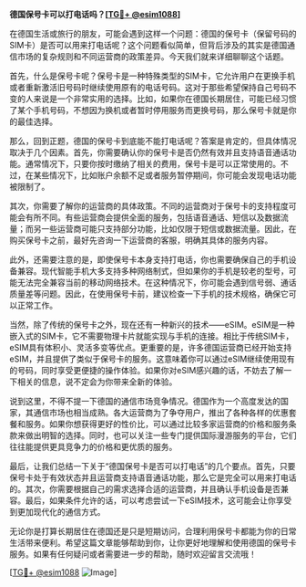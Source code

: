 **德国保号卡可以打电话吗？[[TG💪+ @esim1088](https://t.me/s/esim1088)]**

在德国生活或旅行的朋友，可能会遇到这样一个问题：德国的保号卡（保留号码的SIM卡）是否可以用来打电话呢？这个问题看似简单，但背后涉及的其实是德国通信市场的复杂规则和不同运营商的政策差异。今天我们就来详细聊聊这个话题。

首先，什么是保号卡呢？保号卡是一种特殊类型的SIM卡，它允许用户在更换手机或者重新激活旧号码时继续使用原有的电话号码。这对于那些希望保持自己号码不变的人来说是一个非常实用的选择。比如，如果你在德国长期居住，可能已经习惯了某个手机号码，不想因为换机或者暂时停用服务而更换号码，那么保号卡就是你的最佳选择。

那么，回到正题，德国的保号卡到底能不能打电话呢？答案是肯定的，但具体情况取决于几个因素。首先，你需要确认你的保号卡是否仍然有效并且支持语音通话功能。通常情况下，只要你按时缴纳了相关的费用，保号卡是可以正常使用的。不过，在某些情况下，比如账户余额不足或者服务暂停期间，你可能会发现电话功能被限制了。

其次，你需要了解你的运营商的具体政策。不同的运营商对于保号卡的支持程度可能会有所不同。有些运营商会提供全面的服务，包括语音通话、短信以及数据流量；而另一些运营商可能只支持部分功能，比如仅限于短信或数据流量。因此，在购买保号卡之前，最好先咨询一下运营商的客服，明确其具体的服务内容。

此外，还需要注意的是，即使保号卡本身支持打电话，你也需要确保自己的手机设备兼容。现代智能手机大多支持多种网络制式，但如果你的手机是较老的型号，可能无法完全兼容当前的移动网络技术。在这种情况下，你可能会遇到信号弱、通话质量差等问题。因此，在使用保号卡前，建议检查一下手机的技术规格，确保它可以正常工作。

当然，除了传统的保号卡之外，现在还有一种新兴的技术——eSIM。eSIM是一种嵌入式的SIM卡，它不需要物理卡片就能实现与手机的连接。相比于传统SIM卡，eSIM具有体积小、灵活多变等优点。更重要的是，许多德国运营商已经开始支持eSIM，并且提供了类似于保号卡的服务。这意味着你可以通过eSIM继续使用现有的号码，同时享受更便捷的操作体验。如果你对eSIM感兴趣的话，不妨去了解一下相关的信息，说不定会为你带来全新的体验。

说到这里，不得不提一下德国的通信市场竞争情况。德国作为一个高度发达的国家，其通信市场也相当成熟。各大运营商为了争夺用户，推出了各种各样的优惠套餐和服务。如果你想获得更好的性价比，可以通过比较多家运营商的价格和服务条款来做出明智的选择。同时，也可以关注一些专门提供国际漫游服务的平台，它们往往能提供更具竞争力的价格和更优质的服务。

最后，让我们总结一下关于“德国保号卡是否可以打电话”的几个要点。首先，只要保号卡处于有效状态并且运营商支持语音通话功能，那么它是完全可以用来打电话的。其次，你需要根据自己的需求选择合适的运营商，并且确认手机设备是否兼容。最后，如果条件允许的话，可以考虑尝试一下eSIM技术，这可能会让你享受到更加现代化的通信方式。

无论你是打算长期居住在德国还是只是短期访问，合理利用保号卡都能为你的日常生活带来便利。希望这篇文章能够帮助到你，让你更好地理解和使用德国的保号卡服务。如果有任何疑问或者需要进一步的帮助，随时欢迎留言交流哦！

[[TG💪+ @esim1088](https://t.me/s/esim1088) ![Image](https://i.postimg.cc/4NQfJmqS/Snipaste-2025-05-13-00-14-12.png)]